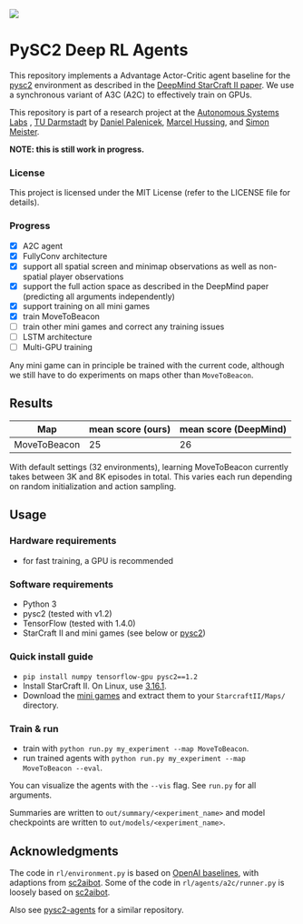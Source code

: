 ![](https://media.giphy.com/media/l1IBilqNEvJnFnMmQ/giphy.gif)

# PySC2 Deep RL Agents

This repository implements a Advantage Actor-Critic agent baseline for the
[pysc2](https://github.com/deepmind/pysc2/)
environment as described in the
[DeepMind StarCraft II paper](https://deepmind.com/documents/110/sc2le.pdf).
We use a synchronous variant of A3C (A2C) to effectively train on GPUs.

This repository is part of a research project at the 
[Autonomous Systems Labs](http://www.ias.informatik.tu-darmstadt.de/) 
, [TU Darmstadt](https://www.tu-darmstadt.de/) by
[Daniel Palenicek](https://github.com/danielpalen),
[Marcel Hussing](https://github.com/marcelhussing), and
[Simon Meister](https://github.com/simonmeister).

**NOTE: this is still work in progress.**

### License

This project is licensed under the MIT License (refer to the LICENSE file for details).

### Progress
- [x] A2C agent
- [x] FullyConv architecture
- [x] support all spatial screen and minimap observations as well as non-spatial player observations
- [x] support the full action space as described in the DeepMind paper
(predicting all arguments independently)
- [x] support training on all mini games
- [x] train MoveToBeacon
- [ ] train other mini games and correct any training issues
- [ ] LSTM architecture
- [ ] Multi-GPU training

Any mini game can in principle be trained with the current code,
although we still have to do experiments on maps other than `MoveToBeacon`.

## Results

| Map | mean score (ours) | mean score (DeepMind) |
| --- | --- | --- |
| MoveToBeacon | 25 | 26 |

With default settings (32 environments), learning MoveToBeacon currently
takes between 3K and 8K episodes in total.
This varies each run depending on random initialization and action sampling.

## Usage

### Hardware requirements
- for fast training, a GPU is recommended

### Software requirements
- Python 3
- pysc2 (tested with v1.2)
- TensorFlow (tested with 1.4.0)
- StarCraft II and mini games (see below or
  [pysc2](https://github.com/deepmind/pysc2/))

### Quick install guide
- `pip install numpy tensorflow-gpu pysc2==1.2`
- Install StarCraft II. On Linux, use
[3.16.1](http://blzdistsc2-a.akamaihd.net/Linux/SC2.3.16.1.zip).
- Download the
[mini games](https://github.com/deepmind/pysc2/releases/download/v1.2/mini_games.zip)
and extract them to your `StarcraftII/Maps/` directory.

### Train & run
- train with `python run.py my_experiment --map MoveToBeacon`.
- run trained agents with `python run.py my_experiment --map MoveToBeacon --eval`.

You can visualize the agents with the `--vis` flag.
See `run.py` for all arguments.

Summaries are written to `out/summary/<experiment_name>`
and model checkpoints are written to `out/models/<experiment_name>`.


## Acknowledgments
The code in `rl/environment.py` is based on
[OpenAI baselines](https://github.com/openai/baselines/tree/master/baselines/a2c),
with adaptions from
[sc2aibot](https://github.com/pekaalto/sc2aibot).
Some of the code in `rl/agents/a2c/runner.py` is loosely based on
[sc2aibot](https://github.com/pekaalto/sc2aibot).

Also see
[pysc2-agents](https://github.com/xhujoy/pysc2-agents)
for a similar repository.

